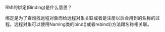 RMI的绑定(Binding)是什么意思？

绑定是为了查询找远程对象而给远程对象关联或者是注册以后会用到的名称的过程。远程对象可以使用Naming类的bind()或者rebind()方法跟名称相关联。

